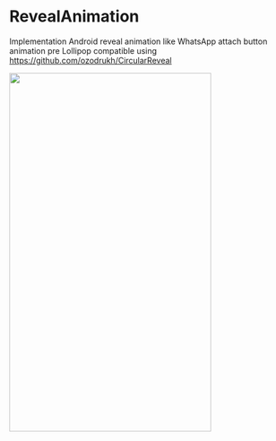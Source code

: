 # RevealAnimation
Implementation Android reveal animation like WhatsApp attach button animation pre Lollipop compatible 
using https://github.com/ozodrukh/CircularReveal

<img src = "https://s15.postimg.io/nz3v1dnor/ezgif_com_video_to_gif.gif" height="640" width="360" />
